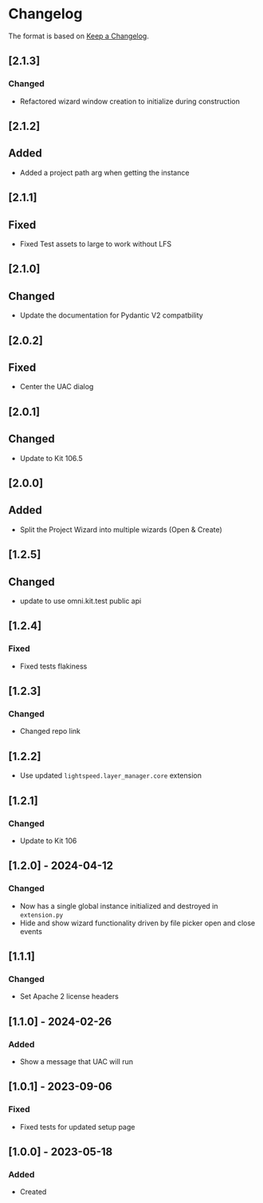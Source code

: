 # Changelog
The format is based on [Keep a Changelog](https://keepachangelog.com/en/1.0.0/).

## [2.1.3]
### Changed
- Refactored wizard window creation to initialize during construction

## [2.1.2]
## Added
- Added a project path arg when getting the instance

## [2.1.1]
## Fixed
- Fixed Test assets to large to work without LFS

## [2.1.0]
## Changed
- Update the documentation for Pydantic V2 compatbility

## [2.0.2]
## Fixed
- Center the UAC dialog

## [2.0.1]
## Changed
- Update to Kit 106.5

## [2.0.0]
## Added
- Split the Project Wizard into multiple wizards (Open & Create)

## [1.2.5]
## Changed
- update to use omni.kit.test public api

## [1.2.4]
### Fixed
- Fixed tests flakiness

## [1.2.3]
### Changed
- Changed repo link

## [1.2.2]
- Use updated `lightspeed.layer_manager.core` extension

## [1.2.1]
### Changed
- Update to Kit 106

## [1.2.0] - 2024-04-12
### Changed
- Now has a single global instance initialized and destroyed in `extension.py`
- Hide and show wizard functionality driven by file picker open and close events

## [1.1.1]
### Changed
- Set Apache 2 license headers

## [1.1.0] - 2024-02-26
### Added
- Show a message that UAC will run

## [1.0.1] - 2023-09-06
### Fixed
- Fixed tests for updated setup page

## [1.0.0] - 2023-05-18
### Added
- Created
